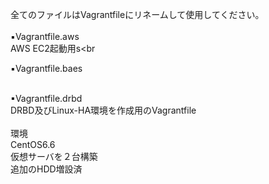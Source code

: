 全てのファイルはVagrantfileにリネームして使用してください。<br>
<br>
▪️Vagrantfile.aws<br>
AWS EC2起動用s<br


▪️Vagrantfile.baes<br>


<br>
▪Vagrantfile.drbd<br>
DRBD及びLinux-HA環境を作成用のVagrantfile<br>
<br>
環境<br>
CentOS6.6<br>
仮想サーバを２台構築<br>
追加のHDD増設済<br>
